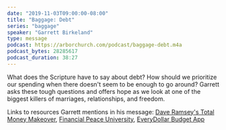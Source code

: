 ```yaml
---
date: "2019-11-03T09:00:00-08:00"
title: "Baggage: Debt"
series: "baggage"
speaker: "Garrett Birkeland"
type: message
podcast: https://arborchurch.com/podcast/baggage-debt.m4a
podcast_bytes: 28285617
podcast_duration: 38:27
---
```


What does the Scripture have to say about debt? How should we prioritize our spending when there doesn't seem to be
enough to go around? Garrett asks these tough questions and offers hope as we look at one of the biggest killers of
marriages, relationships, and freedom.

Links to resources Garrett mentions in his message: [Dave Ramsey's Total Money
Makeover](https://www.daveramsey.com/store/product/the-total-money-makeover-book-by-dave-ramsey), [Financial Peace
University](https://www.daveramsey.com/fpu/), [EveryDollar Budget App](https://www.everydollar.com/)



